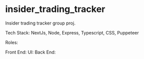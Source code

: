 # insider_trading_tracker
Insider trading tracker group proj.

Tech Stack: NextJs, Node, Express, Typescript, CSS, Puppeteer

Roles:

Front End:
  UI:
Back End:
